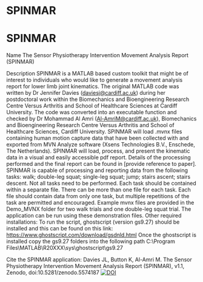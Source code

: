 # SPINMAR
# SPINMAR
Name
The Sensor Physiotherapy Intervention Movement Analysis Report (SPINMAR)

Description
SPINMAR is a MATLAB based custom toolkit that might be of interest to individuals who would like to generate a movement analysis report for lower limb joint kinematics. The original MATLAB code was written by Dr Jennifer Davies (daviesj@cardiff.ac.uk) during her postdoctoral work within the Biomechanics and Bioengineering Research Centre Versus Arthritis and School of Healthcare Sciences at Cardiff University. The code was converted into an executable function and checked by Dr Mohammad Al Amri (Al-AmriM@cardiff.ac.uk), Biomechanics and Bioengineering Research Centre Versus Arthritis and School of Healthcare Sciences, Cardiff University. 
SPINMAR will load .mvnx files containing human motion capture data that have been collected with and exported from MVN Analyze software (Xsens Technologies B.V., Enschede, The Netherlands). SPINMAR will load, process, and present the kinematic data in a visual and easily accessible pdf report. Details of the processing performed and the final report can be found in [provide reference to paper].
SPINMAR is capable of processing and reporting data from the following tasks: walk; double-leg squat; single-leg squat; jump; stairs ascent; stairs descent. Not all tasks need to be performed. Each task should be contained within a separate file. There can be more than one file for each task. Each file should contain data from only one task, but multiple repetitions of the task are permitted and encouraged. 
Example mvnx files are provided in the Demo_MVNX folder for two walk trials and one double-leg squat trial. The application can be run using these demonstration files.
Other required installations:
To run the script,  ghostscript (version gs9.27) should be installed and this can be found on this link: https://www.ghostscript.com/download/gsdnld.html
Once the ghostscript is installed  copy the gs9.27 folders into the following path 
               C:\Program Files\MATLAB\R20XXX\sys\ghostscript\gs9.27

Cite the SPINMAR application: 
Davies JL, Button K, Al-Amri M. The Sensor Physiotherapy Intervention Movement Analysis Report (SPINMAR), v1.1, Zenodo, doi:10.5281/zenodo.5574187 
[![DOI](https://zenodo.org/badge/DOI/10.5281/zenodo.5574187.svg)](https://doi.org/10.5281/zenodo.5574187)



